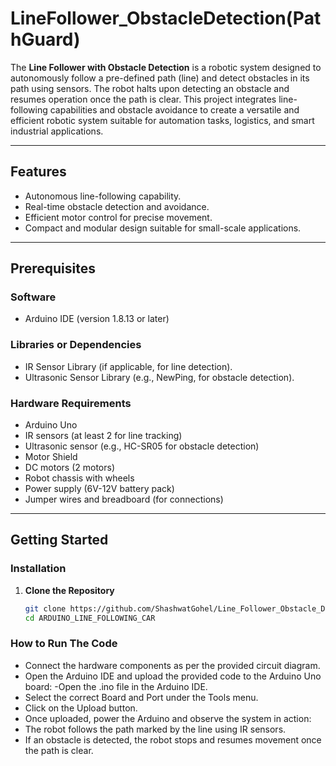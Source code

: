 # **LineFollower_ObstacleDetection(PathGuard)**

The **Line Follower with Obstacle Detection** is a robotic system designed to autonomously follow a pre-defined path (line) and detect obstacles in its path using sensors. The robot halts upon detecting an obstacle and resumes operation once the path is clear. This project integrates line-following capabilities and obstacle avoidance to create a versatile and efficient robotic system suitable for automation tasks, logistics, and smart industrial applications.

---

## **Features**
- Autonomous line-following capability.
- Real-time obstacle detection and avoidance.
- Efficient motor control for precise movement.
- Compact and modular design suitable for small-scale applications.

---

## **Prerequisites**

### **Software**
- Arduino IDE (version 1.8.13 or later)

### **Libraries or Dependencies**
- IR Sensor Library (if applicable, for line detection).
- Ultrasonic Sensor Library (e.g., NewPing, for obstacle detection).

### **Hardware Requirements**
- Arduino Uno  
- IR sensors (at least 2 for line tracking)  
- Ultrasonic sensor (e.g., HC-SR05 for obstacle detection)  
- Motor Shield  
- DC motors (2 motors)  
- Robot chassis with wheels  
- Power supply (6V-12V battery pack)  
- Jumper wires and breadboard (for connections)  

---

## **Getting Started**

### **Installation**
1. **Clone the Repository**  
   ```bash
   git clone https://github.com/ShashwatGohel/Line_Follower_Obstacle_Detection.git
   cd ARDUINO_LINE_FOLLOWING_CAR

### **How to Run The Code**

   - Connect the hardware components as per the provided circuit diagram.
   - Open the Arduino IDE and upload the provided code to the Arduino Uno board:
   -Open the .ino file in the Arduino IDE.
   - Select the correct Board and Port under the Tools menu.
   - Click on the Upload button.
   - Once uploaded, power the Arduino and observe the system in action:
   - The robot follows the path marked by the line using IR sensors.
   - If an obstacle is detected, the robot stops and resumes movement once the path is clear.
